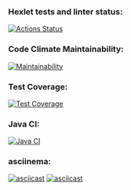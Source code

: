 ### Hexlet tests and linter status:
[![Actions Status](https://github.com/NestyChe/java-project-lvl1/workflows/hexlet-check/badge.svg)](https://github.com/NestyChe/java-project-lvl1/actions)
### Code Climate Maintainability:
[![Maintainability](https://api.codeclimate.com/v1/badges/a99a88d28ad37a79dbf6/maintainability)](https://codeclimate.com/github/codeclimate/codeclimate/maintainability)
### Test Coverage:
[![Test Coverage](https://api.codeclimate.com/v1/badges/a99a88d28ad37a79dbf6/test_coverage)](https://codeclimate.com/github/codeclimate/codeclimate/test_coverage)
### Java CI:
[![Java CI](https://github.com/NestyChe/java-project-lvl1/actions/workflows/main.yml/badge.svg)](https://github.com/NestyChe/java-project-lvl1/actions)
### asciinema:
[![asciicast](https://asciinema.org/a/t4xcwQF6jqHegVj14DCRWilgx.svg)](https://asciinema.org/a/t4xcwQF6jqHegVj14DCRWilgx)
[![asciicast](https://asciinema.org/a/kftCFG0PRuU3BMsmKPCedBTH4.svg)](https://asciinema.org/a/kftCFG0PRuU3BMsmKPCedBTH4)

